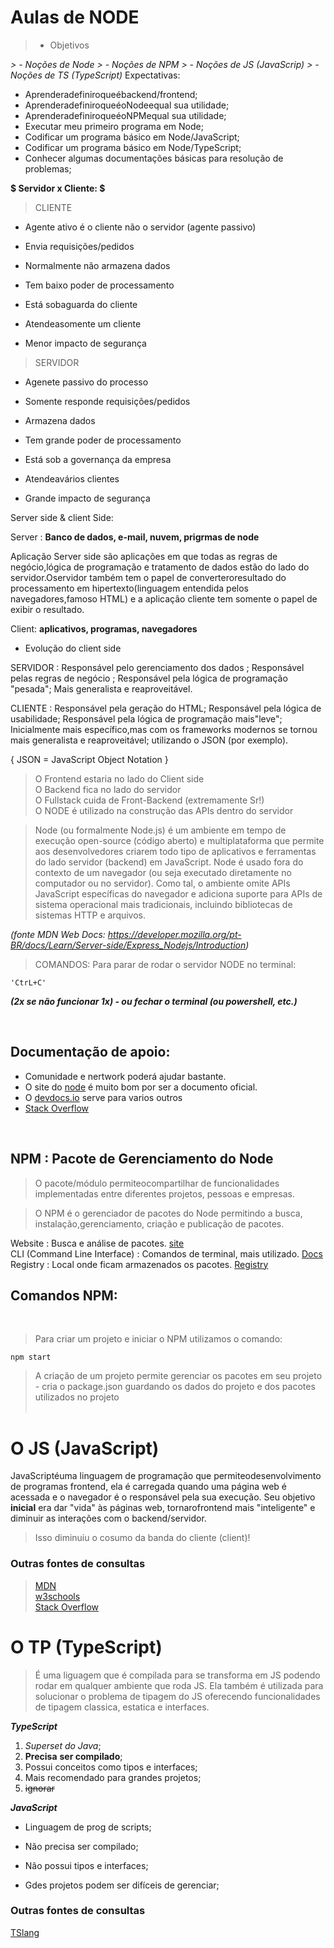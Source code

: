 # Aulas de NODE
> - Objetivos
<i>
>   - Noções de Node 
>   - Noções de NPM 
>   - Noções de JS (JavaScrip) 
>   - Noções de TS (TypeScript)
</i>

<a>
Expectativas:

- Aprenderadefiniroqueébackend/frontend;
- AprenderadefiniroqueéoNodeequal sua utilidade;
- AprenderadefiniroqueéoNPMequal sua utilidade;
- Executar meu primeiro programa em Node;
- Codificar um programa básico em Node/JavaScript;
- Codificar um programa básico em Node/TypeScript;
- Conhecer algumas documentações básicas para resolução de problemas;

</a>


<b>$  Servidor x Cliente: $ </b>

>CLIENTE

- Agente ativo é o cliente não o servidor (agente passivo)

- Envia requisições/pedidos

- Normalmente não armazena dados

- Tem baixo poder de processamento
- Está sobaguarda do cliente

- Atendeasomente um cliente

- Menor impacto de segurança

>SERVIDOR

- Agenete passivo do processo

- Somente responde requisições/pedidos

- Armazena dados

- Tem grande poder de processamento

- Está sob a governança da empresa

- Atendeavários clientes

- Grande impacto de segurança

Server side & client Side:

Server : <b> Banco de dados, e-mail, nuvem, prigrmas de node </b>

Aplicação Server side são aplicações em que todas as regras de negócio,lógica de programação e tratamento de dados estão do lado do servidor.Oservidor também tem o papel de converteroresultado do processamento em hipertexto(linguagem entendida pelos navegadores,famoso HTML) e a aplicação cliente tem somente o papel de exibir o resultado.

Client: <b> aplicativos, programas, navegadores </b>

* Evolução do client side 

SERVIDOR : Responsável pelo gerenciamento dos dados ; Responsável pelas regras de negócio ;
Responsável pela lógica de programação "pesada"; Mais generalista e reaproveitável. 

CLIENTE : Responsável pela geração do HTML; Responsável pela lógica de usabilidade;
Responsável pela lógica de programação mais"leve"; Inicialmente mais específico,mas com os frameworks modernos se tornou mais
generalista e reaproveitável; utilizando o JSON (por exemplo).

{ JSON = JavaScript Object Notation }

>O Frontend estaria no lado do Client side <br> 
O Backend fica no lado do servidor  
O Fullstack cuida de Front-Backend (extremamente Sr!)   
O NODE é utilizado na construção das APIs dentro do servidor

> Node (ou formalmente Node.js) é um ambiente em tempo de execução open-source (código aberto) e multiplataforma que permite aos desenvolvedores criarem todo tipo de aplicativos e ferramentas do lado servidor (backend) em JavaScript.  Node é usado fora do contexto de um navegador (ou seja executado diretamente no computador ou no servidor). Como tal, o ambiente omite APIs JavaScript específicas do navegador e adiciona suporte para APIs de sistema operacional mais tradicionais, incluindo bibliotecas de sistemas HTTP e arquivos. 

<i>(fonte MDN Web Docs: https://developer.mozilla.org/pt-BR/docs/Learn/Server-side/Express_Nodejs/Introduction)</i>

> COMANDOS:
Para parar de rodar o servidor NODE no terminal:
```
'CtrL+C'
```
**_(2x se não funcionar 1x) - ou fechar o terminal (ou powershell, etc.)_**

<br>

<h2>Documentação de apoio:</h2>

- Comunidade e nertwork poderá ajudar bastante.  
- O site do [node](https://nodejs.org/en/) é muito bom por ser a documento oficial.
- O [devdocs.io](https://devdocs.io/node/) serve para varios outros  
- [Stack Overflow](https://stackoverflow.com/)

<br>

<h2> NPM : Pacote de Gerenciamento do Node </h2>

>O pacote/módulo permiteocompartilhar de funcionalidades implementadas entre diferentes projetos, pessoas e empresas.

>O NPM é o gerenciador de pacotes do Node permitindo a busca, instalação,gerenciamento, criação e publicação de pacotes.

Website : Busca e análise de pacotes. [site](https://www.npmjs.com/)  
CLI (Command Line Interface) : Comandos de terminal, mais utilizado. [Docs](https://docs.npmjs.com/cli/v8/commands)  
Registry : Local onde ficam armazenados os pacotes. [Registry](https://registry.npmjs.org/)  

<h2> Comandos NPM: </h2><br>

>Para criar um projeto e iniciar o NPM utilizamos o comando:

```
npm start
```

>A criação de um projeto permite gerenciar os pacotes em seu projeto - cria o package.json guardando os dados do projeto e dos pacotes utilizados no projeto  <br><br>

<h1> O JS (JavaScript) </h1>  

JavaScriptéuma linguagem de programação que permiteodesenvolvimento de programas frontend, ela é carregada quando uma página web é acessada e o navegador é o responsável pela sua execução. Seu objetivo <b>inicial</b> era dar "vida" às páginas web, tornarofrontend mais "inteligente" e diminuir as interações com o backend/servidor.  

> Isso diminuiu o cosumo da banda do cliente (client)!

<h3> Outras fontes de consultas </h3>  

> [MDN](https://developer.mozilla.org/pt-BR/docs/web/javascript)  
> [w3schools](https://www.w3schools.com/nodejs/)  
> [Stack Overflow](https://stackoverflow.com/)  

<h1> O TP (TypeScript) </h1>  

> É uma liguagem que é compilada para se transforma em JS podendo rodar em qualquer ambiente que roda JS. Ela também é utilizada para solucionar o problema de tipagem do JS oferecendo funcionalidades de tipagem classica, estatica e interfaces.  

**_TypeScript_**

1. *Superset* _do Java_;
2. **Precisa** __ser compilado__;
3. Possui conceitos como tipos e interfaces;
5. Mais recomendado para grandes projetos;
6. ~~ignorar~~

**_JavaScript_**

* Linguagem de prog de scripts;
- Não precisa ser compilado;
+ Nâo possui tipos e interfaces;
- Gdes projetos podem ser difíceis de gerenciar;


<h3> Outras fontes de consultas </h3>

[TSlang](https://www.typescriptlang.org/)